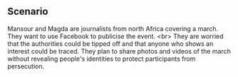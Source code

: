 
## Scenario

Mansour and Magda are journalists from north Africa covering a march. They want to use Facebook to publicise the event.
&lt;br&gt;
They are worried that the authorities could be tipped off and that anyone who shows an interest could be traced. They plan to share photos and videos of the march without revealing people&#39;s identities to protect participants from persecution.
